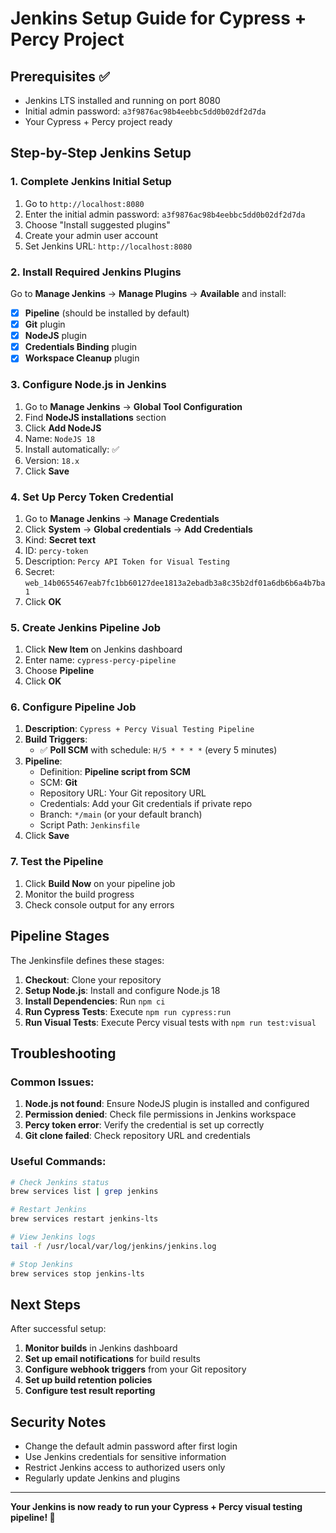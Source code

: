 # Jenkins Setup Guide for Cypress + Percy Project

## Prerequisites ✅
- Jenkins LTS installed and running on port 8080
- Initial admin password: `a3f9876ac98b4eebbc5dd0b02df2d7da`
- Your Cypress + Percy project ready

## Step-by-Step Jenkins Setup

### 1. Complete Jenkins Initial Setup
1. Go to `http://localhost:8080`
2. Enter the initial admin password: `a3f9876ac98b4eebbc5dd0b02df2d7da`
3. Choose "Install suggested plugins"
4. Create your admin user account
5. Set Jenkins URL: `http://localhost:8080`

### 2. Install Required Jenkins Plugins
Go to **Manage Jenkins** → **Manage Plugins** → **Available** and install:
- [x] **Pipeline** (should be installed by default)
- [x] **Git** plugin
- [x] **NodeJS** plugin
- [x] **Credentials Binding** plugin
- [x] **Workspace Cleanup** plugin

### 3. Configure Node.js in Jenkins
1. Go to **Manage Jenkins** → **Global Tool Configuration**
2. Find **NodeJS installations** section
3. Click **Add NodeJS**
4. Name: `NodeJS 18`
5. Install automatically: ✅
6. Version: `18.x`
7. Click **Save**

### 4. Set Up Percy Token Credential
1. Go to **Manage Jenkins** → **Manage Credentials**
2. Click **System** → **Global credentials** → **Add Credentials**
3. Kind: **Secret text**
4. ID: `percy-token`
5. Description: `Percy API Token for Visual Testing`
6. Secret: `web_14b0655467eab7fc1bb60127dee1813a2ebadb3a8c35b2df01a6db6b6a4b7ba1`
7. Click **OK**

### 5. Create Jenkins Pipeline Job
1. Click **New Item** on Jenkins dashboard
2. Enter name: `cypress-percy-pipeline`
3. Choose **Pipeline**
4. Click **OK**

### 6. Configure Pipeline Job
1. **Description**: `Cypress + Percy Visual Testing Pipeline`
2. **Build Triggers**: 
   - ✅ **Poll SCM** with schedule: `H/5 * * * *` (every 5 minutes)
3. **Pipeline**:
   - Definition: **Pipeline script from SCM**
   - SCM: **Git**
   - Repository URL: Your Git repository URL
   - Credentials: Add your Git credentials if private repo
   - Branch: `*/main` (or your default branch)
   - Script Path: `Jenkinsfile`
4. Click **Save**

### 7. Test the Pipeline
1. Click **Build Now** on your pipeline job
2. Monitor the build progress
3. Check console output for any errors

## Pipeline Stages

The Jenkinsfile defines these stages:
1. **Checkout**: Clone your repository
2. **Setup Node.js**: Install and configure Node.js 18
3. **Install Dependencies**: Run `npm ci`
4. **Run Cypress Tests**: Execute `npm run cypress:run`
5. **Run Visual Tests**: Execute Percy visual tests with `npm run test:visual`

## Troubleshooting

### Common Issues:
1. **Node.js not found**: Ensure NodeJS plugin is installed and configured
2. **Permission denied**: Check file permissions in Jenkins workspace
3. **Percy token error**: Verify the credential is set up correctly
4. **Git clone failed**: Check repository URL and credentials

### Useful Commands:
```bash
# Check Jenkins status
brew services list | grep jenkins

# Restart Jenkins
brew services restart jenkins-lts

# View Jenkins logs
tail -f /usr/local/var/log/jenkins/jenkins.log

# Stop Jenkins
brew services stop jenkins-lts
```

## Next Steps

After successful setup:
1. **Monitor builds** in Jenkins dashboard
2. **Set up email notifications** for build results
3. **Configure webhook triggers** from your Git repository
4. **Set up build retention policies**
5. **Configure test result reporting**

## Security Notes

- Change the default admin password after first login
- Use Jenkins credentials for sensitive information
- Restrict Jenkins access to authorized users only
- Regularly update Jenkins and plugins

---

**Your Jenkins is now ready to run your Cypress + Percy visual testing pipeline! 🚀**
